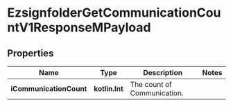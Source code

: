
# EzsignfolderGetCommunicationCountV1ResponseMPayload

## Properties
Name | Type | Description | Notes
------------ | ------------- | ------------- | -------------
**iCommunicationCount** | **kotlin.Int** | The count of Communication. | 



